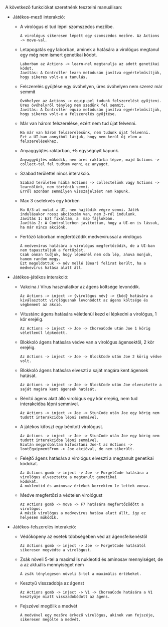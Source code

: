 A következő funkciókat szeretnénk tesztelni manuálisan:

- Játékos-mező interakció:
    - A virológus el tud lépni szomszédos mezőbe.
            
          A virológus sikeresen lépett egy szomszédos mezőre. Az Actions -> move-val.
    - Letapogatás egy laborban, aminek a hatására a virológus megtanul egy még nem ismert genetikai kódot.
  
          Laborban az Actions -> learn-nel megtanulja az adott genetikai kódot.
          Javítás: A Controller learn metódusán javítva egyértelműsítjük, hogy sikeres volt-e a tanulás.
    - Felszerelés gyűjtése egy óvóhelyen, üres óvóhelyen nem szerez már semmit
           
          Óvóhelyen az Actions -> equip-pel tudunk felszerelést gyűjteni.
          Üres óvóhelyről tényleg nem szedünk fel semmit.
          Javítás: A Controller equip metódusán javítva egyértelműsítjük, hogy sikeres volt-e a felszerelés gyűjtése. 
    - Már van három felszerelése, ezért nem tud újat felvenni.
             
          Ha már van három felszerelésünk, nem tudunk újat felvenni.
          Ezt a UI-ban annyiból látjuk, hogy nem kerül új elem a felszerelésekhez.
    - Anyaggyűjtés raktárban, +5 egységnyit kapunk.
          
          Anyaggyűjtés működik, nem üres raktárba lépve, majd Actions -> collect-tel fel tudtam venni az anyagot.
    - Szabad területtel nincs interakció.
  
          Szabad területen hiába Actions -> collectelünk vagy Actions -> learnölünk, nem történik semmi.
          Erről azonban semmilyen visszajelzést nem kapunk.
    - Max 3 cselekvés egy körben
  
          Ha 0/3-at mutat a UI, nem hajtódik végre semmi. Játék indulásakor rossz akciószám van, nem 3-ról indulunk.
          Javítás 1: Ezt fixáltam, a  map fájlokban.
          Javítás 2: A Controllerben javítottam, hogy a UI-on is lássuk, ha már nincs akciónk.
    - Fertőző laborban megfertőződik medvevírussal a virológus
          
          A medvevírus hatására a virológus megfertőződik, de a UI-ban nem tapasztaljuk a fertőzést.
          Csak onnan tudjuk, hogy lépésnél nem oda lép, ahova monjuk, hanem random megy.
          Ezt megoldottuk -> név mellé (Bear) felirat került, ha a medvevírus hatása alatt áll.

- Játékos-játékos interakció:
    - Vakcina / Vírus használatkor az ágens költsége levonódik.
            
          Az Actions -> inject -> {virológus név} -> {kód} hatására a kiválasztott virológusnak levonódott az ágens költsége és végbement az akció.
    - Vítustánc ágens hatására véletlenül kezd el lépkedni a virológus, 1 kör erejéig.

          Az Actions -> inject -> Joe -> ChoreaCode után Joe 1 körig véletlenül lépkedett.  
    - Blokkoló ágens hatására védve van a virológus ágensektől, 2 kör erejéig.
  
          Az Actions -> inject -> Joe -> BlockCode után Joe 2 körig védve volt. 
    - Blokkoló ágens hatására elveszti a saját magára kent ágensek hatását.
          
          Az Actions -> inject -> Joe -> BlockCode után Joe elvesztette a saját magára kent ágensek hatását.
    - Bénító ágens alatt álló virológus egy kör erejéig, nem tud interakcióba lépni semmivel.

          Az Actions -> inject -> Joe -> StunCode után Joe egy körig nem tudott interakcióba lépni semmivel.
    - A játékos kifoszt egy bénított virológust.
    
          Az Actions -> inject -> Joe -> StunCode után Joe egy körig nem tudott interakcióba lépni semmivel.
          Ezután megpróbáltam kifosztani Joe-t az Actions -> lootEquipmentFrom -> Joe akcióval, de nem sikerült.
    - Felejtő ágens hatására a virológus elveszti a megtanult genetikai kódokat.

          Az Actions gomb -> inject -> Joe -> ForgetCode hatására a virológus elvesztette a megtanult genetikai
          kódokat.
          A nukleotid és aminosav értékek korrekten le lettek vonva.
    - Medve megfertőzi a védtelen virológust
           
          Az Actions gomb -> move -> F7 hatására megfertőzödött a virológus.
          A másik virológus a medvevírus hatása alatt állt, így ez helyesen működik.
- Játékos-felszerelés interakció:
    - Védőköpeny az esetek többségében véd az ágensfelkenéstől

          Az Actions gomb -> inject -> Joe -> ForgetCode hatásától sikeresen megvédte a virológust.
    - Zsák növeli 5-tel a maximális nukleotid és aminosav mennyiséget, de a az aktuális mennyiséget nem

          A zsák ténylegesen növeli 5-tel a maximális értékeket.
    - Kesztyű visszadobja az ágenst

          Az Actions gomb -> inject -> V1 -> ChoreaCode hatására a V1 kesztyűje miatt visszadobódott az ágens.

    - Fejszével megölik a medvét

          A medvével egy mezőre érkező virulógus, akinek van fejszéje, sikeresen megölte a medvét.